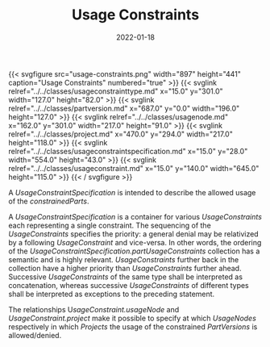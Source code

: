 ﻿---
title: Usage Constraints
toc: false
type: specs
layout: diagram
date: "2022-01-18"
draft: false
specification: VEC
version: 1.2.2
documentType: "Recommendation"
elementType: Diagram
classes:
  - UsageConstraintType
  - PartVersion
  - UsageNode
  - Project
  - UsageConstraintSpecification
  - UsageConstraint
menu:
  VEC-1.2.2:    
    parent: key-concepts
    identifier: key-concepts/usage-constraints
    weight: 1001006 

# Prev/next pager order (if `docs_section_pager` enabled in `params.toml`)
weight: 1001006
---
{{< svgfigure src="usage-constraints.png" width="897" height="441" caption="Usage Constraints" numbered="true" >}}
  {{< svglink relref="../../classes/usageconstrainttype.md" x="15.0" y="301.0" width="127.0" height="82.0" >}}
  {{< svglink relref="../../classes/partversion.md" x="687.0" y="0.0" width="196.0" height="127.0" >}}
  {{< svglink relref="../../classes/usagenode.md" x="162.0" y="301.0" width="217.0" height="91.0" >}}
  {{< svglink relref="../../classes/project.md" x="470.0" y="294.0" width="217.0" height="118.0" >}}
  {{< svglink relref="../../classes/usageconstraintspecification.md" x="15.0" y="28.0" width="554.0" height="43.0" >}}
  {{< svglink relref="../../classes/usageconstraint.md" x="15.0" y="140.0" width="645.0" height="115.0" >}}
{{< / svgfigure >}}
<p> A <i>UsageConstraintSpecification</i> is intended to describe the allowed usage of the <i>constrainedParts</i>.      </p>      <p> A <i>UsageConstraintSpecification</i> is a container for various <i>UsageConstraints</i> each representing a single constraint. The sequencing of the <i>UsageConstraints</i> specifies the priority: a general denial may be relativized by a following <i>UsageConstraint</i> and vice-versa. In other words, the ordering of the <i>UsageConstraintSpecification.partUsageConstraints</i> collection has a semantic and is highly relevant. <i>UsageConstraints</i> further back in the collection have a higher priority than <i>UsageConstraints</i> further ahead. Successive <i>UsageConstraints</i> of the same type shall be interpreted as concatenation, whereas successive <i>UsageConstraints</i> of different types shall be interpreted as exceptions to the preceding statement.       </p>      <p> The relationships U<i>sageConstraint.usageNode</i> and <i>UsageConstraint.project</i> make it possible to specify at which <i>UsageNodes</i> respectively in which <i>Projects</i> the usage of the constrained <i>PartVersions</i> is allowed/denied.      </p>